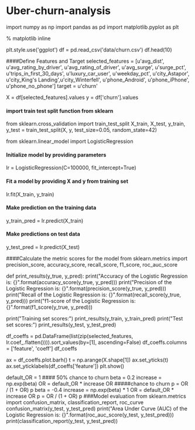 # Uber-churn-analysis
import numpy as np
import pandas as pd
import matplotlib.pyplot as plt

% matplotlib inline

plt.style.use('ggplot')
df = pd.read_csv('data/churn.csv')
df.head(10)

####Define Features and Target
selected_features = [u'avg_dist', u'avg_rating_by_driver', u'avg_rating_of_driver', u'avg_surge', 
                     u'surge_pct', u'trips_in_first_30_days', u'luxury_car_user', 
                     u'weekday_pct', u'city_Astapor', u'city_King\'s Landing',u'city_Winterfell', 
                     u'phone_Android', u'phone_iPhone', u'phone_no_phone']
target = u'churn'

X = df[selected_features].values
y = df['churn'].values

#### import train test split function from sklearn
from sklearn.cross_validation import train_test_split
X_train, X_test, y_train, y_test = train_test_split(X, y, test_size=0.05, random_state=42)

from sklearn.linear_model import LogisticRegression

#### Initialize model by providing parameters
lr = LogisticRegression(C=100000, fit_intercept=True)

#### Fit a model by providing X and y from training set
lr.fit(X_train, y_train)

#### Make prediction on the training data
y_train_pred = lr.predict(X_train)

#### Make predictions on test data
y_test_pred = lr.predict(X_test)

####Calculate the metric scores for the model
from sklearn.metrics import precision_score, accuracy_score, recall_score, f1_score, roc_auc_score

def print_results(y_true, y_pred):
    print("Accuracy of the Logistic Regression is: {}".format(accuracy_score(y_true, y_pred)))
    print("Precision of the Logistic Regression is: {}".format(precision_score(y_true, y_pred)))
    print("Recall of the Logistic Regression is: {}".format(recall_score(y_true, y_pred)))
    print("f1-score of the Logistic Regression is: {}".format(f1_score(y_true, y_pred)))
    
print("Training set scores:")
print_results(y_train, y_train_pred)
print("Test set scores:")
print_results(y_test, y_test_pred)

df_coeffs = pd.DataFrame(list(zip(selected_features, lr.coef_.flatten()))).sort_values(by=[1], ascending=False)
df_coeffs.columns = ['feature', 'coeff']
df_coeffs

ax = df_coeffs.plot.barh()
t = np.arange(X.shape[1])
ax.set_yticks(t)
ax.set_yticklabels(df_coeffs['feature'])
plt.show()

default_OR = 1 #### 50% chance to churn
beta = 0.2
increase = np.exp(beta)
OR = default_OR * increase
OR
#####chance to churn
p = OR / (1 + OR)
p
beta = -0.4
increase = np.exp(beta) * 1
OR = default_OR * increase
OR
p = OR / (1 + OR)
p
###Model evaluation
from sklearn.metrics import confusion_matrix, classification_report, roc_curve
confusion_matrix(y_test, y_test_pred)
print("Area Under Curve (AUC) of the Logistic Regression is: {}".format(roc_auc_score(y_test, y_test_pred)))
print(classification_report(y_test, y_test_pred))
